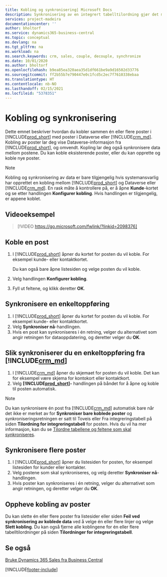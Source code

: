 ```yaml
---
title: Kobling og synkronisering| Microsoft Docs
description: Synkronisering av en integrert tabelltilordning gjør det mulig å synkronisere data i alle poster i en tabell i Business Central og Dynamics 365 Sales-tabell som er koblet.
services: project-madeira
documentationcenter: ''
author: bholtorf
ms.service: dynamics365-business-central
ms.topic: conceptual
ms.devlang: na
ms.tgt_pltfrm: na
ms.workload: na
ms.search.keywords: crm, sales, couple, decouple, synchronize
ms.date: 10/01/2020
ms.author: bholtorf
ms.openlocfilehash: b9ea85ea320aea35d1df661be9a9d16502d33776
ms.sourcegitcommit: ff2b55b7e790447e0c1fcd5c2ec7f7610338ebaa
ms.translationtype: HT
ms.contentlocale: nb-NO
ms.lasthandoff: 02/15/2021
ms.locfileid: "5378351"
---
```

# <a name="coupling-and-synchronizing"></a>Kobling og synkronisering
Dette emnet beskriver hvordan du kobler sammen én eller flere poster i [!INCLUDE[prod_short](includes/prod_short.md)] med poster i Dataverse eller [!INCLUDE[crm_md](includes/crm_md.md)]. Kobling av poster lar deg vise Dataverse-informasjon fra [!INCLUDE[prod_short](includes/prod_short.md)], og omvendt. Kopling lar deg også synkronisere data mellom postene. Du kan koble eksisterende poster, eller du kan opprette og koble nye poster.

> [!Note]
> Kobling og synkronisering av data er bare tilgjengelig hvis systemansvarlig har opprettet en kobling mellom [!INCLUDE[prod_short](includes/prod_short.md)] og Dataverse eller [!INCLUDE[crm_md](includes/crm_md.md)]. En rask måte å kontrollere på, er å åpne **Kunde**-kortet og se etter handlingen **Konfigurer kobling**. Hvis handlingen er tilgjengelig, er appene koblet.   

## <a name="video-example"></a>Videoeksempel

> [!VIDEO https://go.microsoft.com/fwlink/?linkid=2098376]

## <a name="to-couple-a-record"></a>Koble en post  
1.  I [!INCLUDE[prod_short](includes/prod_short.md)] åpner du kortet for posten du vil koble. For eksempel kunde- eller kontaktkortet.  

    Du kan også bare åpne listesiden og velge posten du vil koble.  

2.  Velg handlingen **Konfigurer kobling**.  
3.  Fyll ut feltene, og klikk deretter **OK**.  

## <a name="to-synchronize-a-single-record"></a>Synkronisere en enkeltoppføring  
1.  I [!INCLUDE[prod_short](includes/prod_short.md)] åpner du kortet for posten du vil koble. For eksempel kunde- eller kontaktkortet.  
2.  Velg **Synkroniser nå**-handlingen.  
3.  Hvis en post kan synkroniseres i én retning, velger du alternativet som angir retningen for dataoppdatering, og deretter velger du **OK**.  

## <a name="to-synchronize-a-single-record-from-crm_md"></a>Slik synkroniserer du en enkeltoppføring fra [!INCLUDE[crm_md](includes/crm_md.md)]  
1.  I [!INCLUDE[crm_md](includes/crm_md.md)] åpner du skjemaet for posten du vil koble. Det kan for eksempel være skjema for kontokort eller kontaktkort.  
2.  Velg **[!INCLUDE[prod_short](includes/prod_short.md)]-** handlingen på båndet for å åpne og koble til posten automatisk.

> [!Note]
> Du kan synkronisere én post fra [!INCLUDE[crm_md](includes/crm_md.md)] automatisk bare når det ikke er merket av for **Synkroniser bare koblede poster** og synkroniseringsretningen er satt til Toveis eller Fra integreringstabell på siden **Tilordning for integreringstabell** for posten. Hvis du vil ha mer informasjon, kan du se [Tilordne tabellene og feltene som skal synkroniseres](admin-how-to-modify-table-mappings-for-synchronization.md#creating-new-records).     

## <a name="to-synchronize-multiple-records"></a>Synkronisere flere poster  
1.  I [!INCLUDE[prod_short](includes/prod_short.md)] åpner du listesiden for posten, for eksempel listesiden for kunder eller kontakter.  
2.  Velg postene som skal synkroniseres, og velg deretter **Synkroniser nå**-handlingen.  
3.  Hvis poster kan synkroniseres i én retning, velger du alternativet som angir retningen, og deretter velger du **OK**.  

## <a name="uncoupling-records"></a>Oppheve kobling av poster
Du kan slette én eller flere poster fra listesider eller siden **Feil ved synkronisering av koblede data** ved å velge én eller flere linjer og velge **Slett kobling**. Du kan også fjerne alle koblingene for én eller flere tabelltilordninger på siden **Tilordninger for integreringstabell**.

## <a name="see-also"></a>Se også  
[Bruke Dynamics 365 Sales fra Business Central](marketing-integrate-dynamicscrm.md)


[!INCLUDE[footer-include](includes/footer-banner.md)]
